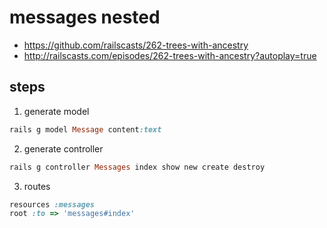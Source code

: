 # messages nested
- https://github.com/railscasts/262-trees-with-ancestry
- http://railscasts.com/episodes/262-trees-with-ancestry?autoplay=true


## steps
1. generate model
```rb
rails g model Message content:text
```

2. generate controller
```rb
rails g controller Messages index show new create destroy
```

3. routes
```rb
resources :messages
root :to => 'messages#index'
```